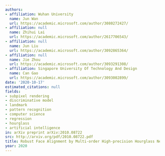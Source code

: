 ```yaml
---
authors:
- affiliation: Wuhan University
  name: Jun Wan
  url: https://academic.microsoft.com/author/3080272427/
- affiliation: null
  name: Zhihui Lai
  url: https://academic.microsoft.com/author/2617706543/
- affiliation: null
  name: Jun Liu
  url: https://academic.microsoft.com/author/3092865364/
- affiliation: null
  name: Jie Zhou
  url: https://academic.microsoft.com/author/3093291308/
- affiliation: Singapore University Of Technology And Design
  name: Can Gao
  url: https://academic.microsoft.com/author/3093002899/
date: '2020-10-17'
estimated_citations: null
fields:
- subpixel rendering
- discriminative model
- landmark
- pattern recognition
- computer science
- regression
- hourglass
- artificial intelligence
in: arXiv preprint arXiv:2010.08722
src: http://arxiv.org/pdf/2010.08722.pdf
title: Robust Face Alignment by Multi-order High-precision Hourglass Network
year: 2020
---
```

